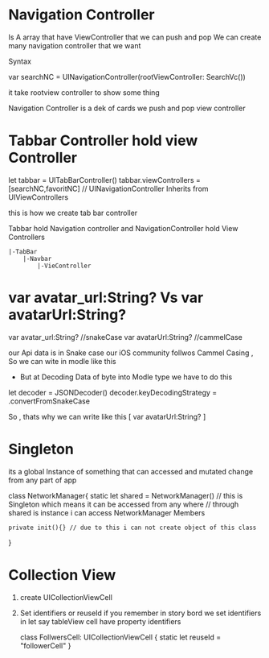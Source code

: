 # Navigation Controller 
Is A array that have ViewController that we can push and pop
We can create many navigation controller that we want

Syntax 

var searchNC = UINavigationController(rootViewController: SearchVc())

it take rootview controller to show some thing 



Navigation Controller  is a dek of cards we push and pop view controller


#  Tabbar Controller hold view Controller
let tabbar = UITabBarController()
tabbar.viewControllers = [searchNC,favoritNC] // UINavigationController Inherits from UIViewControllers

this is how we create tab bar controller

Tabbar hold Navigation controller and NavigationController hold View Controllers


    |-TabBar
        |-Navbar
            |-VieController
            
            
# var avatar_url:String?    Vs     var avatarUrl:String?   

  var avatar_url:String? //snakeCase
  var avatarUrl:String? //cammelCase 
  
  our Api data is in Snake case our iOS community follwos Cammel Casing , So we can wite in modle like this 
  
- But at Decoding Data of byte into Modle type we have to do this

let decoder = JSONDecoder()
decoder.keyDecodingStrategy = .convertFromSnakeCase
                         
So , thats why we can write like this [  var avatarUrl:String?  ]


# Singleton

its a global Instance of something that can accessed and mutated change from any part of app


class NetworkManager{
    static let shared = NetworkManager() // this is Singleton which means it can be accessed from any where
    // through shared is instance i can access NetworkManager Members
    
    private init(){} // due to this i can not create object of this class
    
}


# Collection View 

1) create UICollectionViewCell
2) Set identifiers or reuseId
    if you remember in story bord we set identifiers in let say tableView cell have property identifiers 

    class FollwersCell: UICollectionViewCell {
    static let reuseId = "followerCell"
}
